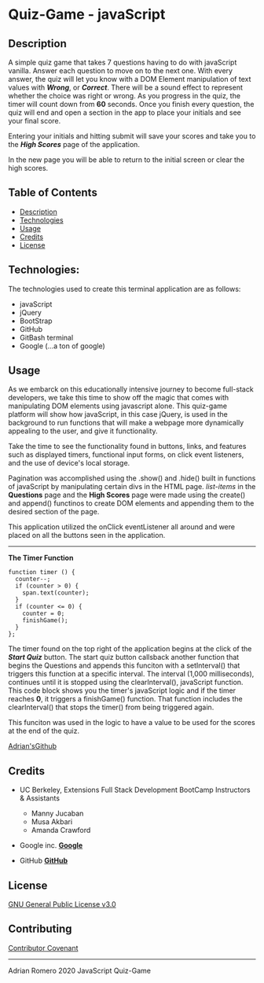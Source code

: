 # Quiz-Game - javaScript

## Description

A simple quiz game that takes 7 questions having to do with javaScript vanilla. Answer each question to move on to the next one. With every answer, the quiz will let you know with a DOM Element manipulation of text values with ***Wrong***, or ***Correct***. There will be a sound effect to represent whether the choice was right or wrong. As you progress in the quiz, the timer will count down from **60** seconds. 
Once you finish every question, the quiz will end and open a section in the app to place your initials and see your final score. 

Entering your initials and hitting submit will save your scores and take you to the ***High Scores*** page of the application.

In the new page you will be able to return to the initial screen or clear the high scores.


## Table of Contents

* [Description](#description)
* [Technologies](#technologies)
* [Usage](#usage)
* [Credits](#credits)
* [License](#license)


## Technologies:

The technologies used to create this terminal application are as follows:
- javaScript
- jQuery
- BootStrap
- GitHub
- GitBash terminal
- Google (...a ton of google)

## Usage 
As we embarck on this educationally intensive journey to become full-stack developers, we take this time to show off the magic that comes with manipulating DOM elements using javascript alone. This quiz-game platform will show how javaScript, in this case jQuery, is used in the background to run functions that will make a webpage more dynamically appealing to the user, and give it functionality.

Take the time to see the functionality found in buttons, links, and features such as displayed timers, functional input forms, on click event listeners, and the use of device's local storage.

Pagination was accomplished using the .show() and .hide() built in functions of javaScript by manipulating certain divs in the HTML page.
*list-items* in the **Questions** page and the **High Scores** page were made using the create() and append() functinos to create DOM elements and appending them to the desired section of the page. 

This application utilized the onClick eventListener all around and were placed on all the buttons seen in the application. 

---
**The Timer Function**
```
function timer () {
  counter--;
  if (counter > 0) {
    span.text(counter);
  }
  if (counter <= 0) {
    counter = 0;
    finishGame();
  }
};
```
The timer found on the top right of the application begins at the click of the ***Start Quiz*** button. The start quiz button callsback another function that begins the Questions and appends this funciton with a setInterval() that triggers this function at a specific interval. The interval (1,000 milliseconds), continues until it is stopped using the clearInterval(), javaScript function. This code block shows you the timer's javaScript logic and if the timer reaches **0**, it triggers a finishGame() function. That function includes the clearInterval() that stops the timer() from being triggered again. 

This funciton was used in the logic to have a value to be used for the scores at the end of the quiz.



[Adrian'sGithub](https://github.com/adrianromero13)




## Credits

* UC Berkeley, Extensions Full Stack Development BootCamp Instructors & Assistants
    - Manny Jucaban
    - Musa Akbari
    - Amanda Crawford

* Google inc.           **[Google](https://www.google.com)**
* GitHub                **[GitHub](https://github.com/)**
    
    



## License

[GNU General Public License v3.0](./LICENSE.txt)




## Contributing


[Contributor Covenant](https://www.contributor-covenant.org/)


---
Adrian Romero 2020 JavaScript Quiz-Game
